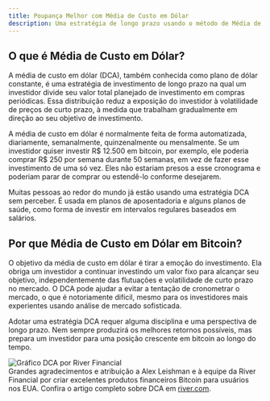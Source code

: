 ```yaml
---
title: Poupança Melhor com Média de Custo em Dólar
description: Uma estratégia de longo prazo usando o método de Média de Custo em Dólar (DCA) para poupar durante a ascensão volátil do valor do Bitcoin.
---
```


## O que é Média de Custo em Dólar?

A média de custo em dólar (DCA), também conhecida como plano de dólar constante, é uma estratégia de investimento de longo prazo na qual um investidor divide seu valor total planejado de investimento em compras periódicas. Essa distribuição reduz a exposição do investidor à volatilidade de preços de curto prazo, à medida que trabalham gradualmente em direção ao seu objetivo de investimento.

A média de custo em dólar é normalmente feita de forma automatizada, diariamente, semanalmente, quinzenalmente ou mensalmente. Se um investidor quiser investir R$ 12.500 em bitcoin, por exemplo, ele poderia comprar R$ 250 por semana durante 50 semanas, em vez de fazer esse investimento de uma só vez. Eles não estariam presos a esse cronograma e poderiam parar de comprar ou estendê-lo conforme desejarem.

Muitas pessoas ao redor do mundo já estão usando uma estratégia DCA sem perceber. É usada em planos de aposentadoria e alguns planos de saúde, como forma de investir em intervalos regulares baseados em salários.

## Por que Média de Custo em Dólar em Bitcoin?

O objetivo da média de custo em dólar é tirar a emoção do investimento. Ela obriga um investidor a continuar investindo um valor fixo para alcançar seu objetivo, independentemente das flutuações e volatilidade de curto prazo no mercado. O DCA pode ajudar a evitar a tentação de cronometrar o mercado, o que é notoriamente difícil, mesmo para os investidores mais experientes usando análise de mercado sofisticada.

Adotar uma estratégia DCA requer alguma disciplina e uma perspectiva de longo prazo. Nem sempre produzirá os melhores retornos possíveis, mas prepara um investidor para uma posição crescente em bitcoin ao longo do tempo.

![Gráfico DCA por River Financial](https://river.com/learn/images/articles/dollar-cost-averaging-bitcoin.png) <br /> Grandes agradecimentos e atribuição a Alex Leishman e à equipe da River Financial por criar excelentes produtos financeiros Bitcoin para usuários nos EUA. Confira o artigo completo sobre DCA em [river.com](https://river.com/learn/what-is-bitcoin/dollar-cost-averaging-bitcoin).